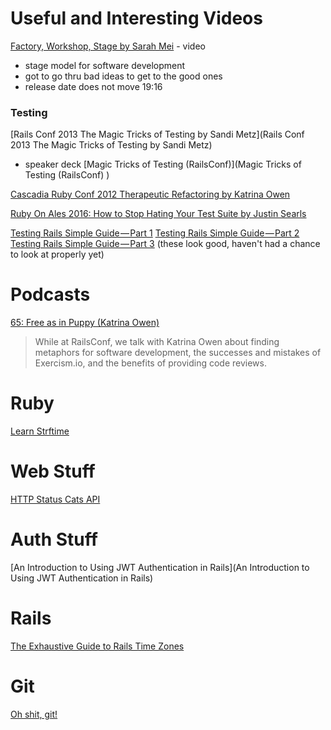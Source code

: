 # Useful and Interesting Videos

[Factory, Workshop, Stage by Sarah Mei](https://vimeo.com/146923862) - video
- stage model for software development
- got to go thru bad ideas to get to the good ones
- release date does not move
19:16


### Testing

[Rails Conf 2013 The Magic Tricks of Testing by Sandi Metz](Rails Conf 2013 The Magic Tricks of Testing by Sandi Metz)
- speaker deck [Magic Tricks of Testing (RailsConf)](Magic Tricks of Testing (RailsConf) )

[Cascadia Ruby Conf 2012 Therapeutic Refactoring by Katrina Owen](https://www.youtube.com/watch?v=J4dlF0kcThQ)

[Ruby On Ales 2016: How to Stop Hating Your Test Suite by Justin Searls](https://www.youtube.com/watch?v=MIJ2Grv2Bts)


[Testing Rails Simple Guide — Part 1](http://blog.commandrun.com/testing-rails-simple-guide-part-1/)
[Testing Rails Simple Guide — Part 2](http://blog.commandrun.com/testing-rails-simple-guide-part-2/)
[Testing Rails Simple Guide — Part 3](http://blog.commandrun.com/testing-rails-simple-guide-part-3/)
(these look good, haven't had a chance to look at properly yet)


# Podcasts
[65: Free as in Puppy (Katrina Owen)](http://bikeshed.fm/65)
> While at RailsConf, we talk with Katrina Owen about finding metaphors for software development, the successes and mistakes of Exercism.io, and the benefits of providing code reviews.

# Ruby
[Learn Strftime](http://learnstrftime.com/)

# Web Stuff
[HTTP Status Cats API](https://http.cat/)

# Auth Stuff
[An Introduction to Using JWT Authentication in Rails](An Introduction to Using JWT Authentication in Rails)

# Rails
[The Exhaustive Guide to Rails Time Zones](http://danilenko.org/2012/7/6/rails_timezones/)

# Git
[Oh shit, git!](http://ohshitgit.com/)
